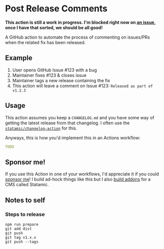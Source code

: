 # Post Release Comments

**This action is still a work in progress. I'm blocked right now on [an issue](https://github.com/actions/toolkit/issues/938), once I have that sorted, we should be all good!**

A GitHub action to automate the process of commenting on issues/PRs when the related fix has been released.

## Example

1. User opens GitHub Issue #123 with a bug
2. Maintainer fixes #123 & closes issue
3. Maintainer tags a new release containing the fix
4. This action will leave a comment on Issue #123: `Released as part of v1.2.3`

## Usage

This action assumes you keep a `CHANGELOG.md` and you have some way of getting the latest release from that changelog. I often use the [`statamic/changelog-action`](https://github.com/statamic/changelog-action) for this.

Anyways, this is how you'd implement this in an Actions workflow:

```yaml
TODO
```

## Sponsor me!

If you use this Action in one of your workflows, I'd appreciate it if you could [sponsor me](https://github.com/sponsors/duncanmcclean)! I build ad-hock things like this but I also [build addons](https://github.com/doublethreedigital) for a CMS called Statamic.

## Notes to self

### Steps to release

```
npm run prepare
git add dist
git push
git tag v1.x.x
git push --tags
```

